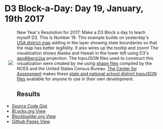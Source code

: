 # D3 Block-a-Day: Day 19, January, 19th 2017

<a href="https://dbetebenner.github.io/D3_01192017/"><img src="https://gist.githubusercontent.com/dbetebenner/a921792d905be0889a7ded8c7af1c7d6/raw/a807c331680bec2bd57f424021090535af824651/thumbnail.png" align="left" hspace="12" vspace="100"></a>

New Year's Resolution for 2017: Make a D3 Block a day to teach myself D3. This is Number 19. This example
builds on yesterday's [USA district map](https://github.com/dbetebenner/D3_01172017) adding in the layer showing
state boundaries so that the map has better legibility. It also wires up the tooltip and zoom!
The visualization shows Alaska and Hawaii in the lower left
using D3's [geoAlbersUsa](https://github.com/d3/d3-geo/blob/master/README.md#geoAlbersUsa) projection.
The topoJSON files used to construct this visualization were created by me using
[shape files](https://nces.ed.gov/programs/edge/geographicDistrictBoundary.aspx) compiled by the NCES and the United States Census Bureau.
[The Center for Assessment](https://github.com/CenterForAssessment) makes these
[state and national school district topoJSON files](https://github.com/CenterForAssessment/SGPspatialData) available
for anyone to use in their own development.

## Results

* [Source Code Gist](https://gist.github.com/dbetebenner/a921792d905be0889a7ded8c7af1c7d6)
* [Bl.ocks.org View](http://bl.ocks.org/dbetebenner/a921792d905be0889a7ded8c7af1c7d6)
* [Blockbuilder.org View](http://blockbuilder.org/dbetebenner/a921792d905be0889a7ded8c7af1c7d6)
* [Github Pages View](https://dbetebenner.github.io/D3_01192017/)
